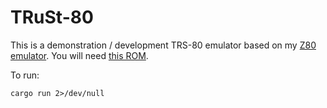 # TRuSt-80

This is a demonstration / development TRS-80 emulator based on my [Z80 emulator](https://github.com/nicolasbauw/ZilogZ80).
You will need [this ROM](https://github.com/misterblack1/trs80-diagnosticrom/blob/main/trs80m13diag.bin).

To run:
```
cargo run 2>/dev/null
```
